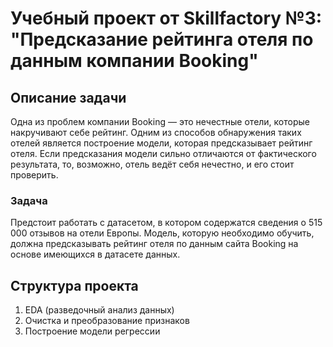 # Учебный проект от Skillfactory №3: "Предсказание рейтинга отеля по данным компании Booking"
## Описание задачи
Одна из проблем компании Booking — это нечестные отели, которые накручивают себе рейтинг. Одним из способов обнаружения таких отелей является построение модели, которая предсказывает рейтинг отеля. Если предсказания модели сильно отличаются от фактического результата, то, возможно, отель ведёт себя нечестно, и его стоит проверить.
### Задача
Предстоит работать с датасетом, в котором содержатся сведения о 515 000 отзывов на отели Европы. Модель, которую необходимо обучить, должна предсказывать рейтинг отеля по данным сайта Booking на основе имеющихся в датасете данных. 
## Структура проекта
1. EDA (разведочный анализ данных)
2. Очистка и преобразование признаков
3. Построение модели регрессии
